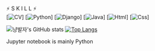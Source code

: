 
⚡ S K I L L ⚡<br>
[![CV](https://img.shields.io/badge/AI-pink?style=for-the-badge&logo=AI&logoColor=white)]
[![Python](https://img.shields.io/badge/Python-3776AB?style=for-the-badge&logo=Python&logoColor=white)]
[![Django](https://img.shields.io/badge/Django-3776AB?style=for-the-badge&logo=Django&logoColor=white)]
[![Java](https://img.shields.io/badge/Java-F7DF1E?style=for-the-badge&logo=Java&logoColor=black)]
[![Html](https://img.shields.io/badge/Html-E34F26?style=for-the-badge&logo=Html5&logoColor=white)]
[![Css](https://img.shields.io/badge/CSS-1572B6?style=for-the-badge&logo=CSS3&logoColor=white)]


![냥발자's GitHub stats](https://github-readme-stats.vercel.app/api?username=freenozero&show_icons=true&theme=radical)
[![Top Langs](https://github-readme-stats.vercel.app/api/top-langs/?username=freenozero&layout=compact&theme=dracula)](https://github.com/freenozero)

Jupyter notebook is mainly Python
